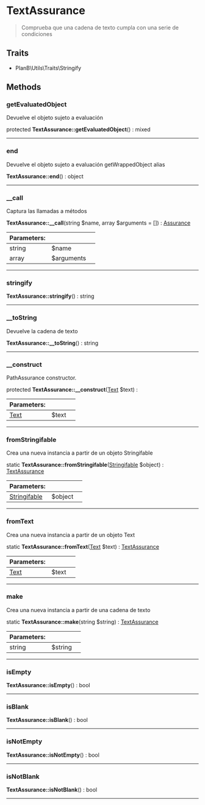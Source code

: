 
                                                                                                                                            
    
# TextAssurance


> Comprueba que una cadena de texto cumpla con  una serie de condiciones
>
> 


## Traits
- PlanB\Utils\Traits\Stringify






## Methods

### getEvaluatedObject
Devuelve el objeto sujeto a evaluación


protected **TextAssurance::getEvaluatedObject**() : mixed



---


### end
Devuelve el objeto sujeto a evaluación
getWrappedObject alias

**TextAssurance::end**() : object



---


### __call
Captura las llamadas a métodos


**TextAssurance::__call**(string $name, array $arguments = []) : [Assurance](../../../Assurance.md)


|Parameters: | | |
| --- | --- | --- |
|string |$name |  |
|array |$arguments |  |

---


### stringify



**TextAssurance::stringify**() : string



---


### __toString
Devuelve la cadena de texto


**TextAssurance::__toString**() : string



---


### __construct
PathAssurance constructor.


protected **TextAssurance::__construct**([Text](../../../Text.md) $text) : 


|Parameters: | | |
| --- | --- | --- |
|[Text](../../../Text.md) |$text |  |

---


### fromStringifable
Crea una nueva instancia a partir de un objeto Stringifable


static **TextAssurance::fromStringifable**([Stringifable](../../../Stringifable.md) $object) : [TextAssurance](../../../TextAssurance.md)


|Parameters: | | |
| --- | --- | --- |
|[Stringifable](../../../Stringifable.md) |$object |  |

---


### fromText
Crea una nueva instancia a partir de un objeto Text


static **TextAssurance::fromText**([Text](../../../Text.md) $text) : [TextAssurance](../../../TextAssurance.md)


|Parameters: | | |
| --- | --- | --- |
|[Text](../../../Text.md) |$text |  |

---


### make
Crea una nueva instancia a partir de una cadena de texto


static **TextAssurance::make**(string $string) : [TextAssurance](../../../TextAssurance.md)


|Parameters: | | |
| --- | --- | --- |
|string |$string |  |

---


### isEmpty



**TextAssurance::isEmpty**() : bool



---


### isBlank



**TextAssurance::isBlank**() : bool



---


### isNotEmpty



**TextAssurance::isNotEmpty**() : bool



---


### isNotBlank



**TextAssurance::isNotBlank**() : bool



---


                                                                                                                                                                                                                                                                                                                                                                                                            
    
                                                                                                                                                                                                                                                                             
                